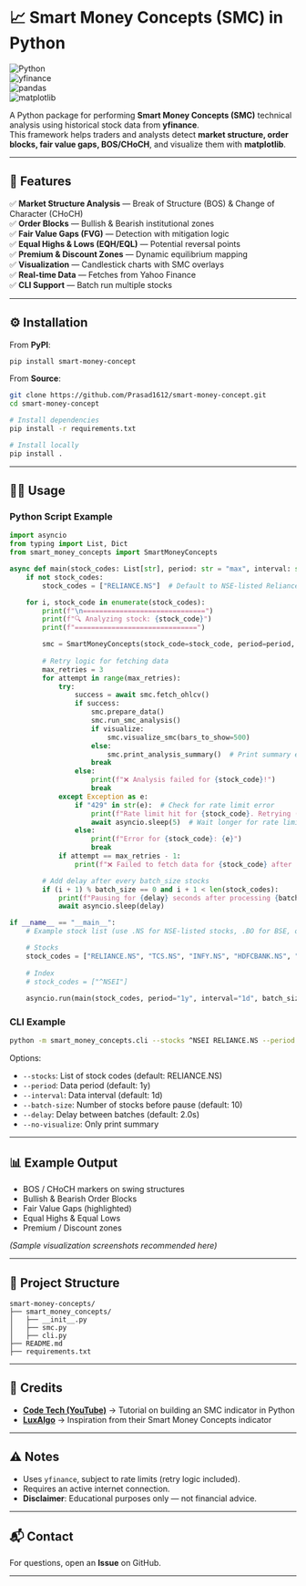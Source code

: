 # 📈 Smart Money Concepts (SMC) in Python  

![Python](https://img.shields.io/badge/python-3.8+-blue.svg)  
![yfinance](https://img.shields.io/badge/yfinance-0.2.40+-brightgreen.svg)  
![pandas](https://img.shields.io/badge/pandas-2.0+-yellow.svg)  
![matplotlib](https://img.shields.io/badge/matplotlib-3.7+-orange.svg)  

A Python package for performing **Smart Money Concepts (SMC)** technical analysis using historical stock data from **yfinance**.  
This framework helps traders and analysts detect **market structure, order blocks, fair value gaps, BOS/CHoCH**, and visualize them with **matplotlib**.  

---

## 🚀 Features  
✅ **Market Structure Analysis** — Break of Structure (BOS) & Change of Character (CHoCH)  
✅ **Order Blocks** — Bullish & Bearish institutional zones  
✅ **Fair Value Gaps (FVG)** — Detection with mitigation logic  
✅ **Equal Highs & Lows (EQH/EQL)** — Potential reversal points  
✅ **Premium & Discount Zones** — Dynamic equilibrium mapping  
✅ **Visualization** — Candlestick charts with SMC overlays  
✅ **Real-time Data** — Fetches from Yahoo Finance  
✅ **CLI Support** — Batch run multiple stocks  

---

## ⚙️ Installation  

From **PyPI**:  
```bash
pip install smart-money-concept
```

From **Source**:  
```bash
git clone https://github.com/Prasad1612/smart-money-concept.git
cd smart-money-concept

# Install dependencies
pip install -r requirements.txt

# Install locally
pip install .
```

---

## 🧑‍💻 Usage  

### Python Script Example  
```python
import asyncio
from typing import List, Dict
from smart_money_concepts import SmartMoneyConcepts

async def main(stock_codes: List[str], period: str = "max", interval: str = "1d", batch_size: int = 10, delay: float = 2.0, visualize: bool = True):
    if not stock_codes:
        stock_codes = ["RELIANCE.NS"]  # Default to NSE-listed Reliance

    for i, stock_code in enumerate(stock_codes):
        print(f"\n==============================")
        print(f"🔍 Analyzing stock: {stock_code}")
        print(f"==============================")

        smc = SmartMoneyConcepts(stock_code=stock_code, period=period, interval=interval)
        
        # Retry logic for fetching data
        max_retries = 3
        for attempt in range(max_retries):
            try:
                success = await smc.fetch_ohlcv()
                if success:
                    smc.prepare_data()
                    smc.run_smc_analysis()
                    if visualize:
                        smc.visualize_smc(bars_to_show=500)
                    else:
                        smc.print_analysis_summary()  # Print summary even if visualization is skipped
                    break
                else:
                    print(f"❌ Analysis failed for {stock_code}!")
                    break
            except Exception as e:
                if "429" in str(e):  # Check for rate limit error
                    print(f"Rate limit hit for {stock_code}. Retrying ({attempt + 1}/{max_retries}) after delay...")
                    await asyncio.sleep(5)  # Wait longer for rate limit errors
                else:
                    print(f"Error for {stock_code}: {e}")
                    break
            if attempt == max_retries - 1:
                print(f"❌ Failed to fetch data for {stock_code} after {max_retries} attempts.")

        # Add delay after every batch_size stocks
        if (i + 1) % batch_size == 0 and i + 1 < len(stock_codes):
            print(f"Pausing for {delay} seconds after processing {batch_size} stocks...")
            await asyncio.sleep(delay)

if __name__ == "__main__":
    # Example stock list (use .NS for NSE-listed stocks, .BO for BSE, or others as needed)

    # Stocks
    stock_codes = ["RELIANCE.NS", "TCS.NS", "INFY.NS", "HDFCBANK.NS", "ICICIBANK.NS"]
    
    # Index
    # stock_codes = ["^NSEI"]
    
    asyncio.run(main(stock_codes, period="1y", interval="1d", batch_size=10, delay=2.0, visualize=True))
```

### CLI Example  
```bash
python -m smart_money_concepts.cli --stocks ^NSEI RELIANCE.NS --period 1y --interval 1d
```

Options:  
- `--stocks`: List of stock codes (default: RELIANCE.NS)  
- `--period`: Data period (default: 1y)  
- `--interval`: Data interval (default: 1d)  
- `--batch-size`: Number of stocks before pause (default: 10)  
- `--delay`: Delay between batches (default: 2.0s)  
- `--no-visualize`: Only print summary  

---

## 📊 Example Output  
- BOS / CHoCH markers on swing structures  
- Bullish & Bearish Order Blocks  
- Fair Value Gaps (highlighted)  
- Equal Highs & Equal Lows  
- Premium / Discount zones  

*(Sample visualization screenshots recommended here)*  

---

## 📂 Project Structure  
```
smart-money-concepts/
├── smart_money_concepts/
│   ├── __init__.py
│   ├── smc.py
│   ├── cli.py
├── README.md
├── requirements.txt
```

---

## 🙌 Credits  
- **[Code Tech (YouTube)](https://www.youtube.com/watch?v=s6YWq-W7V6g)** → Tutorial on building an SMC indicator in Python  
- **[LuxAlgo](https://www.luxalgo.com/library/indicator/smart-money-concepts-smc/)** → Inspiration from their Smart Money Concepts indicator  

---

## ⚠️ Notes  
- Uses `yfinance`, subject to rate limits (retry logic included).  
- Requires an active internet connection.  
- **Disclaimer**: Educational purposes only — not financial advice.  

---

## 📬 Contact  
For questions, open an **Issue** on GitHub.  

---


